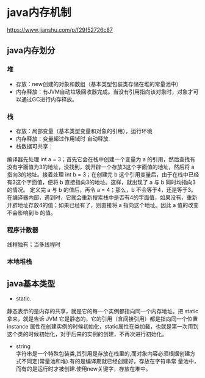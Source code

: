 # java内存机制
https://www.jianshu.com/p/f29f52726c87

## java内存划分

### 堆  
  * 存放：new创建的对象和数组（基本类型包装类存储在堆的常量池中）  
  * 内存释放：有JVM自动垃圾回收器完成。当没有引用指向该对象时，对象才可以通过GC进行内存释放。  

### 栈   
  * 存放：局部变量（基本类型变量和对象的引用），运行环境  
  * 内存释放：变量超过作用域时 自动释放.  
  * 栈数据可共享：
  

  编译器先处理 int a = 3；首先它会在栈中创建一个变量为 a 的引用，然后查找有没有字面值为3的地址，没找到，就开辟一个存放3这个字面值的地址，然后将 a 指向3的地址。接着处理 int b = 3；在创建完 b 这个引用变量后，由于在栈中已经有3这个字面值，便将 b 直接指向3的地址。这样，就出现了 a 与 b 同时均指向3的情况。 定义完 a 与 b 的值后，再令 a = 4；那么，b 不会等于4，还是等于3。在编译器内部，遇到时，它就会重新搜索栈中是否有4的字面值，如果没有，重新开辟地址存放4的值；如果已经有了，则直接将 a 指向这个地址。因此 a 值的改变不会影响到 b 的值。
 
### 程序计数器  
  线程独有；当多线程时
  
### 本地堆栈  

### 

## java基本类型
* static. 

 静态表示的是内存的共享，就是它的每一个实例都指向同一个内存地址。把 static 拿来，就是告诉 JVM 它是静态的，它的引用（含间接引用）都是指向同一个位置  
   instance 属性在创建实例的时候初始化，static属性在类加载，也就是第一次用到这个类的时候初始化，对于后来的实例的创建，不再次进行初始化。
   

*  string  
字符串是一个特殊包装类,其引用是存放在栈里的,而对象内容必须根据创建方式不同定(常量池和堆).有的是编译期就已经创建好，存放在字符串常 量池中，而有的是运行时才被创建.使用new关键字，存放在堆中。
 
   
  

